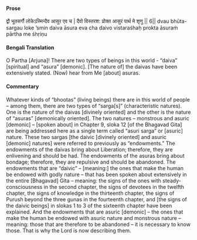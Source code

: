 #### Prose 

द्वौ भूतसर्गौ लोकेऽस्मिन्दैव आसुर एव च |
दैवो विस्तरश: प्रोक्त आसुरं पार्थ मे शृणु || 6||
dvau bhūta-sargau loke ’smin daiva āsura eva cha
daivo vistaraśhaḥ prokta āsuraṁ pārtha me śhṛiṇu

 #### Bengali Translation 

O Partha [Arjuna]! There are two types of beings in this world - “daiva” [spiritual] and “asura” [demonic]. [The nature of] the daivas have been extensively stated. (Now) hear from Me [about] asuras. 

 #### Commentary 

Whatever kinds of “bhootas” (living beings) there are in this world of people – among them, there are two types of “sarga[s]” (characteristic natures). One is the nature of the daivas [divinely oriented] and the other is the nature of “asuras” [demonically oriented]. The two natures – monstrous and asuric [demonic] – [spoken about] in Chapter 9, sloka 12 [of the Bhagavad Gita] are being addressed here as a single term called “asuri sarga” or [asuric] nature. These two sargas [the daivic [divinely oriented] and asuric [demonic] natures] were referred to previously as “endowments.” The endowments of the daivas bring about Liberation; therefore, they are enlivening and should be had. The endowments of the asuras bring about bondage; therefore, they are repulsive and should be abandoned. The endowments that are “daivic” – [meaning:] the ones that make the human be endowed with godly nature – that has been spoken about extensively in the entire [Bhagavad] Gita – meaning: the signs of the ones with steady-consciousness in the second chapter, the signs of devotees in the twelfth chapter, the signs of knowledge in the thirteenth chapter, the signs of Purush beyond the three gunas in the fourteenth chapter, and [the signs of the daivic beings] in slokas 1 to 3 of the sixteenth chapter have been explained. And the endowments that are asuric [demonic] – the ones that make the human be endowed with asuric nature and monstrous nature – meaning: those that are therefore to be abandoned – it is necessary to know those. That is why the Lord is now describing them. 